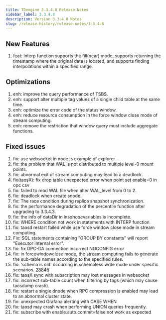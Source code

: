 ```yaml
---
title: TDengine 3.3.4.8 Release Notes
sidebar_label: 3.3.4.8
description: Version 3.3.4.8 Notes
slug: /release-history/release-notes/3-3-4-8
---
```


## New Features

1. feat: Interp function supports the fill(near) mode, supports returning the timestamp where the original data is located, and supports finding interpolations within a specified range.

## Optimizations

1. enh: improve the query performance of TSBS.
2. enh: support alter multiple tag values of a single child table at the same time.
3. enh: optimize the error code of the status window.
4. enh: reduce resource consumption in the force window close mode of stream computing.
5. enh: remove the restriction that window query must include aggregate functions.

## Fixed issues

1. fix: use websocket in node.js example of explorer
2. fix: the problem that WAL is not distributed to multiple level-0 mount points.
3. fix: abnormal exit of stream computing may lead to a deadlock.
4. fix(taosX): fix drop table unexpected error when point set enable=0 in opc csv
5. fix: failed to read WAL file when alter WAL_level from 0 to 2.
6. fix: deadlock when create snode.
7. fix: The race condition during replica snapshot synchronization.
8. fix: the performance degradation of the percentile function after upgrading to 3.3.4.3.
9. fix: the info of dataDir in ins*dnode*variables is incomplete.
10. fix: WHERE condition not work in statements with INTERP function
11. fix: taosd restart failed while use force window close mode in stream computing.
12. Fix: SQL statements containing "GROUP BY constants" will report "Executor internal error".
13. fix: fix OPC-DA connection incorrect NOCONFIG error
14. fix: in force*window*close mode, the stream computing fails to generate the sub-table names according to the specified rules.
15. fix: 'schema is old' occurring in schemaless write mode under specific scenarios. [28846](https://github.com/taosdata/TDengine/issues/28846)
16. fix: taosX sync with subscription may lost messages in websocket
17. fix: incorrect sub-table count when filtering by tags (which may cause taosdump crash).
18. fix: restart a single dnode when RPC compression is enabled may lead to an abnormal cluster state.
19. fix: unexpected Grafana alerting with CASE WHEN
20. fix: taosd may crash when performing UNION queries frequently.
21. fix: subscribe with enable.auto.commit=false not work as expected
